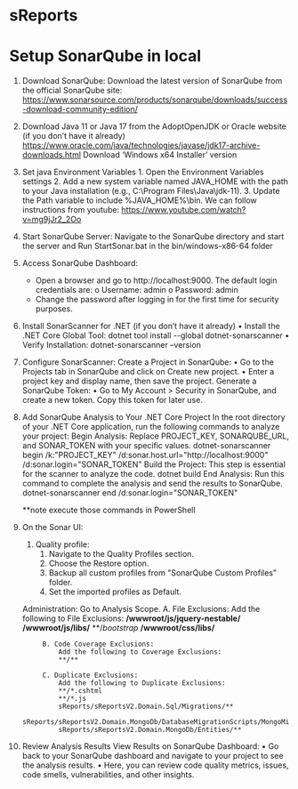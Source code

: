 # sReports

# Setup SonarQube in local

1. Download SonarQube:
    Download the latest version of SonarQube from the official SonarQube site: https://www.sonarsource.com/products/sonarqube/downloads/success-download-community-edition/
	
2. Download Java 11 or Java 17 from the AdoptOpenJDK or Oracle website (if you don’t have it already)
	https://www.oracle.com/java/technologies/javase/jdk17-archive-downloads.html
	Download ‘Windows x64 Installer’ version

3. Set java Environment Variables
		1.	Open the Environment Variables settings
		2.	Add a new system variable named JAVA_HOME with the path to your Java installation (e.g., C:\Program Files\Java\jdk-11).
		3.	Update the Path variable to include %JAVA_HOME%\bin.
	We can follow instructions from youtube: https://www.youtube.com/watch?v=mg9jJr2_2Oo

4. Start SonarQube Server:
	Navigate to the SonarQube directory and start the server and Run StartSonar.bat in the bin/windows-x86-64 folder

5. Access SonarQube Dashboard:
	-	Open a browser and go to http://localhost:9000. The default login credentials are:
		o	Username: admin
		o	Password: admin
	-	Change the password after logging in for the first time for security purposes.
	
6. Install SonarScanner for .NET (if you don’t have it already)
	•	Install the .NET Core Global Tool: dotnet tool install --global dotnet-sonarscanner
	•	Verify Installation: dotnet-sonarscanner –version

7. Configure SonarScanner:
	Create a Project in SonarQube:
		•	Go to the Projects tab in SonarQube and click on Create new project.
		•	Enter a project key and display name, then save the project.
	Generate a SonarQube Token:
		•	Go to My Account > Security in SonarQube, and create a new token. Copy this token for later use.

8. Add SonarQube Analysis to Your .NET Core Project
	In the root directory of your .NET Core application, run the following commands to analyze your project:
	Begin Analysis:
	Replace PROJECT_KEY, SONARQUBE_URL, and SONAR_TOKEN with your specific values.
	dotnet-sonarscanner begin /k:"PROJECT_KEY" /d:sonar.host.url="http://localhost:9000" /d:sonar.login="SONAR_TOKEN"
	Build the Project:
	This step is essential for the scanner to analyze the code.
	dotnet build
	End Analysis:
	Run this command to complete the analysis and send the results to SonarQube. 
	dotnet-sonarscanner end /d:sonar.login="SONAR_TOKEN"

	**note execute those commands in PowerShell

9. On the Sonar UI:
	1. Quality profile:
		1. Navigate to the Quality Profiles section.
		2. Choose the Restore option.
		3. Backup all custom profiles from "SonarQube Custom Profiles" folder.
		4. Set the imported profiles as Default.
	
	Administration:
		Go to Analysis Scope.
			A. File Exclusions:
				Add the following to File Exclusions:
				**/wwwroot/js/jquery-nestable/**
				**/wwwroot/js/libs/**
				**/*bootstrap*
				**/wwwroot/css/libs/**
				
			B. Code Coverage Exclusions:
				Add the following to Coverage Exclusions:
				**/**
				
			C. Duplicate Exclusions:
				Add the following to Duplicate Exclusions:
				**/*.cshtml
				**/*.js
				sReports/sReportsV2.Domain.Sql/Migrations/**
				sReports/sReportsV2.Domain.MongoDb/DatabaseMigrationScripts/MongoMigration/**
				sReports/sReportsV2.Domain.MongoDb/Entities/**
	
10. Review Analysis Results
	View Results on SonarQube Dashboard:
		•	Go back to your SonarQube dashboard and navigate to your project to see the analysis results.
		•	Here, you can review code quality metrics, issues, code smells, vulnerabilities, and other insights.
